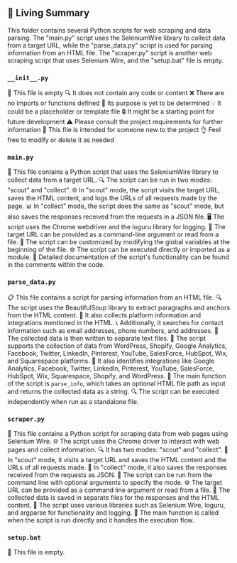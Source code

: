 

<!-- Living README Summary -->
## 🌳 Living Summary

This folder contains several Python scripts for web scraping and data parsing. The "main.py" script uses the SeleniumWire library to collect data from a target URL, while the "parse_data.py" script is used for parsing information from an HTML file. The "scraper.py" script is another web scraping script that uses Selenium Wire, and the "setup.bat" file is empty.


### `__init__.py`

📄 This file is empty
🔍 It does not contain any code or content
❌ There are no imports or functions defined
📝 Its purpose is yet to be determined
💡 It could be a placeholder or template file
🔒 It might be a starting point for future development
⚠️ Please consult the project requirements for further information
👀 This file is intended for someone new to the project
👌 Feel free to modify or delete it as needed


### `main.py`

📝 This file contains a Python script that uses the SeleniumWire library to collect data from a target URL.
🔍 The script can be run in two modes: "scout" and "collect".
🌐 In "scout" mode, the script visits the target URL, saves the HTML content, and logs the URLs of all requests made by the page.
📊 In "collect" mode, the script does the same as "scout" mode, but also saves the responses received from the requests in a JSON file.
🖥️ The script uses the Chrome webdriver and the loguru library for logging.
📑 The target URL can be provided as a command-line argument or read from a file.
🔧 The script can be customized by modifying the global variables at the beginning of the file.
⚙️ The script can be executed directly or imported as a module.
📖 Detailed documentation of the script's functionality can be found in the comments within the code.


### `parse_data.py`

📋 This file contains a script for parsing information from an HTML file.
🔍 The script uses the BeautifulSoup library to extract paragraphs and anchors from the HTML content.
📝 It also collects platform information and integrations mentioned in the HTML.
📞 Additionally, it searches for contact information such as email addresses, phone numbers, and addresses.
📂 The collected data is then written to separate text files.
🧩 The script supports the collection of data from WordPress, Shopify, Google Analytics, Facebook, Twitter, LinkedIn, Pinterest, YouTube, SalesForce, HubSpot, Wix, and Squarespace platforms.
🔗 It also identifies integrations like Google Analytics, Facebook, Twitter, LinkedIn, Pinterest, YouTube, SalesForce, HubSpot, Wix, Squarespace, Shopify, and WordPress.
📝 The main function of the script is `parse_info`, which takes an optional HTML file path as input and returns the collected data as a string.
🔍 The script can be executed independently when run as a standalone file.


### `scraper.py`

📄 This file contains a Python script for scraping data from web pages using Selenium Wire.
🌐 The script uses the Chrome driver to interact with web pages and collect information.
🔍 It has two modes: "scout" and "collect".
🎯 In "scout" mode, it visits a target URL and saves the HTML content and the URLs of all requests made.
💾 In "collect" mode, it also saves the responses received from the requests as JSON.
🔧 The script can be run from the command line with optional arguments to specify the mode.
⚙️ The target URL can be provided as a command line argument or read from a file.
📝 The collected data is saved in separate files for the responses and the HTML content.
🔽 The script uses various libraries such as Selenium Wire, loguru, and argparse for functionality and logging.
👀 The main function is called when the script is run directly and it handles the execution flow.


### `setup.bat`

📄 This file is empty.

<!-- Living README Summary -->